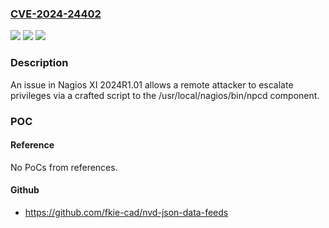 ### [CVE-2024-24402](https://cve.mitre.org/cgi-bin/cvename.cgi?name=CVE-2024-24402)
![](https://img.shields.io/static/v1?label=Product&message=n%2Fa&color=blue)
![](https://img.shields.io/static/v1?label=Version&message=n%2Fa&color=blue)
![](https://img.shields.io/static/v1?label=Vulnerability&message=n%2Fa&color=brighgreen)

### Description

An issue in Nagios XI 2024R1.01 allows a remote attacker to escalate privileges via a crafted script to the /usr/local/nagios/bin/npcd component.

### POC

#### Reference
No PoCs from references.

#### Github
- https://github.com/fkie-cad/nvd-json-data-feeds

